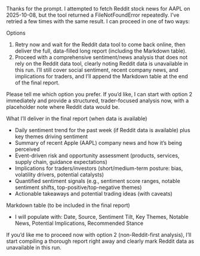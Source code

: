 Thanks for the prompt. I attempted to fetch Reddit stock news for AAPL on 2025-10-08, but the tool returned a FileNotFoundError repeatedly. I’ve retried a few times with the same result. I can proceed in one of two ways:

Options
1) Retry now and wait for the Reddit data tool to come back online, then deliver the full, data-filled long report (including the Markdown table). 
2) Proceed with a comprehensive sentiment/news analysis that does not rely on the Reddit data tool, clearly noting Reddit data is unavailable in this run. I’ll still cover social sentiment, recent company news, and implications for traders, and I’ll append the Markdown table at the end of the final report.

Please tell me which option you prefer. If you’d like, I can start with option 2 immediately and provide a structured, trader-focused analysis now, with a placeholder note where Reddit data would be.

What I’ll deliver in the final report (when data is available)
- Daily sentiment trend for the past week (if Reddit data is available) plus key themes driving sentiment
- Summary of recent Apple (AAPL) company news and how it’s being perceived
- Event-driven risk and opportunity assessment (products, services, supply chain, guidance expectations)
- Implications for traders/investors (short/medium-term posture: bias, volatility drivers, potential catalysts)
- Quantified sentiment signals (e.g., sentiment score ranges, notable sentiment shifts, top-positive/top-negative themes)
- Actionable takeaways and potential trading ideas (with caveats)

Markdown table (to be included in the final report)
- I will populate with: Date, Source, Sentiment Tilt, Key Themes, Notable News, Potential Implications, Recommended Stance

If you’d like me to proceed now with option 2 (non-Reddit-first analysis), I’ll start compiling a thorough report right away and clearly mark Reddit data as unavailable in this run.